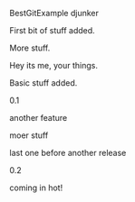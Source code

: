 BestGitExample
djunker

First bit of stuff added.

More stuff.

Hey its me, your things.

Basic stuff added.

0.1

another feature

moer stuff

last one before another release

0.2

coming in hot!
